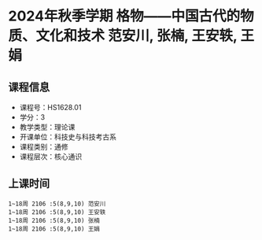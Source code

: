# 2024年秋季学期 格物——中国古代的物质、文化和技术 范安川, 张楠, 王安轶, 王娟






## 课程信息

- 课程号：HS1628.01
- 学分：3
- 教学类型：理论课
- 开课单位：科技史与科技考古系
- 课程类别：通修
- 课程层次：核心通识

## 上课时间

```
1~18周 2106 :5(8,9,10) 范安川
1~18周 2106 :5(8,9,10) 王安轶
1~18周 2106 :5(8,9,10) 张楠
1~18周 2106 :5(8,9,10) 王娟
```

